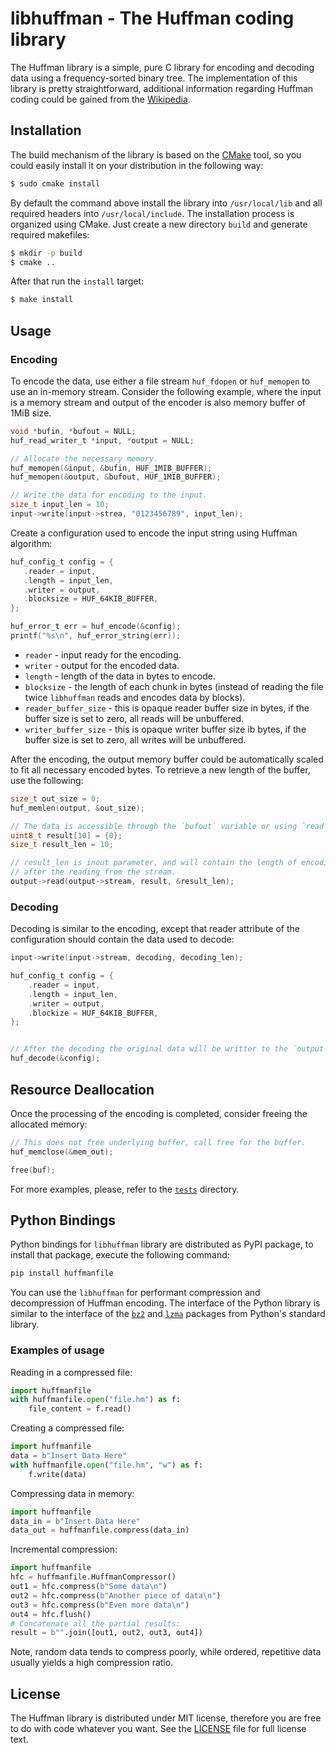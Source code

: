 # libhuffman - The Huffman coding library

The Huffman library is a simple, pure C library for encoding and decoding data using a
frequency-sorted binary tree.
The implementation of this library is pretty straightforward, additional information
regarding Huffman coding could be gained from the [Wikipedia](https://en.wikipedia.org/wiki/Huffman_coding).

## Installation

The build mechanism of the library is based on the [CMake](https://cmake.org) tool, so
you could easily install it on your distribution in the following way:
```bash
$ sudo cmake install
```

By default the command above install the library into `/usr/local/lib` and all
required headers into `/usr/local/include`. The installation process is organized
using CMake. Just create a new directory `build` and generate required makefiles:
```bash
$ mkdir -p build
$ cmake ..
```

After that run the `install` target:
```bash
$ make install
```

## Usage

### Encoding

To encode the data, use either a file stream `huf_fdopen` or `huf_memopen` to use
an in-memory stream. Consider the following example, where the input is a memory
stream and output of the encoder is also memory buffer of 1MiB size.
```c
void *bufin, *bufout = NULL;
huf_read_writer_t *input, *output = NULL;

// Allocate the necessary memory.
huf_memopen(&input, &bufin, HUF_1MIB_BUFFER);
huf_memopen(&output, &bufout, HUF_1MIB_BUFFER);

// Write the data for encoding to the input.
size_t input_len = 10;
input->write(input->strea, "0123456789", input_len);
```

Create a configuration used to encode the input string using Huffman algorithm:
```c
huf_config_t config = {
   .reader = input,
   .length = input_len,
   .writer = output,
   .blocksize = HUF_64KIB_BUFFER,
};

huf_error_t err = huf_encode(&config);
printf("%s\n", huf_error_string(err));
```

- `reader` - input ready for the encoding.
- `writer` - output for the encoded data.
- `length` - length of the data in bytes to encode.
- `blocksize` - the length of each chunk in bytes (instead of reading the file twice
`libhuffman` reads and encodes data by blocks).
- `reader_buffer_size` - this is opaque reader buffer size in bytes, if the buffer size
is set to zero, all reads will be unbuffered.
- `writer_buffer_size` - this is opaque writer buffer size ib bytes, if the buffer size
is set to zero, all writes will be unbuffered.

After the encoding, the output memory buffer could be automatically scaled to fit all
necessary encoded bytes. To retrieve a new length of the buffer, use the following:
```c
size_t out_size = 0;
huf_memlen(output, &out_size);

// The data is accessible through the `bufout` variable or using `read` function:
uint8_t result[10] = {0};
size_t result_len = 10;

// result_len is inout parameter, and will contain the length of encoding
// after the reading from the stream.
output->read(output->stream, result, &result_len);
```

### Decoding

Decoding is similar to the encoding, except that reader attribute of the configuration
should contain the data used to decode:
```c
input->write(input->stream, decoding, decoding_len);

huf_config_t config = {
    .reader = input,
    .length = input_len,
    .writer = output,
    .blockize = HUF_64KIB_BUFFER,
};


// After the decoding the original data will be writter to the `output`.
huf_decode(&config);
```

## Resource Deallocation

Once the processing of the encoding is completed, consider freeing the allocated memory:
```c
// This does not free underlying buffer, call free for the buffer.
huf_memclose(&mem_out);

free(buf);
```

For more examples, please, refer to the [`tests`](tests) directory.

## Python Bindings

Python bindings for `libhuffman` library are distributed as PyPI package, to install
that package, execute the following command:
```sh
pip install huffmanfile
```

You can use the `libhuffman` for performant compression and decompression of Huffman
encoding. The interface of the Python library is similar to the interface of the
[`bz2`](https://docs.python.org/3/library/bz2.html) and
[`lzma`](https://docs.python.org/3/library/lzma.html) packages from Python's standard
library.

### Examples of usage

Reading in a compressed file:
```py
import huffmanfile
with huffmanfile.open("file.hm") as f:
    file_content = f.read()
```

Creating a compressed file:
```py
import huffmanfile
data = b"Insert Data Here"
with huffmanfile.open("file.hm", "w") as f:
    f.write(data)
```

Compressing data in memory:
```py
import huffmanfile
data_in = b"Insert Data Here"
data_out = huffmanfile.compress(data_in)
```

Incremental compression:
```py
import huffmanfile
hfc = huffmanfile.HuffmanCompressor()
out1 = hfc.compress(b"Some data\n")
out2 = hfc.compress(b"Another piece of data\n")
out3 = hfc.compress(b"Even more data\n")
out4 = hfc.flush()
# Concatenate all the partial results:
result = b"".join([out1, out2, out3, out4])
```

Note, random data tends to compress poorly, while ordered, repetitive data usually
yields a high compression ratio.

## License

The Huffman library is distributed under MIT license, therefore you are free to do with
code whatever you want. See the [LICENSE](LICENSE) file for full license text.
